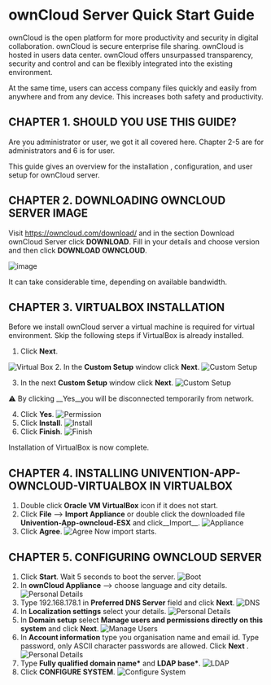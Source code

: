# ownCloud Server Quick Start Guide

ownCloud is the open platform for more productivity and security in digital collaboration. ownCloud is secure enterprise file sharing. ownCloud is hosted in users data center. ownCloud offers unsurpassed transparency, security and control and can be flexibly integrated into the existing environment.

At the same time, users can access company files quickly and easily from anywhere and from any device. This increases both safety and productivity.

## CHAPTER 1. SHOULD YOU USE THIS GUIDE?

Are you administrator or user, we got it all covered here. Chapter 2-5 are for administrators and 6 is for user.

This guide gives an overview for the installation , configuration, and user setup for ownCloud server. 

## CHAPTER 2. DOWNLOADING OWNCLOUD SERVER IMAGE

Visit https://owncloud.com/download/ and in the section Download ownCloud Server click __DOWNLOAD__. Fill in your details and choose version  and then click __DOWNLOAD OWNCLOUD__.

![image](https://github.com/rohit-kanwar/ownCloud-RH/blob/master/C2%20ownCloud%20Server%20Download.png)

It can take considerable time, depending on available bandwidth.

## CHAPTER 3. VIRTUALBOX INSTALLATION

Before we install ownCloud server a virtual machine is required for virtual environment. Skip the following steps if VirtualBox is already installed.

1. Click __Next__.

![Virtual Box](https://github.com/rohit-kanwar/ownCloud-RH/blob/master/Virtual%20Box.png)
2. In the __Custom Setup__ window click __Next__.
![Custom Setup](https://github.com/rohit-kanwar/ownCloud-RH/blob/master/C3-2Custom%20%20Setup%2002.png)

3. In the next __Custom Setup__ window click __Next__.
![Custom Setup](https://github.com/rohit-kanwar/ownCloud-RH/blob/master/C3-3%20Custom%20%20Setup%2003.png)

:warning: By clicking __Yes__you will be disconnected temporarily from network.

4. Click __Yes__.
![Permission](https://github.com/rohit-kanwar/ownCloud-RH/blob/master/C3%20-04%20Warning%2004.png)
5. Click __Install__.
![Install](https://github.com/rohit-kanwar/ownCloud-RH/blob/master/C3%20-5Install%2005.png)
6. Click __Finish__.
![Finish](https://github.com/rohit-kanwar/ownCloud-RH/blob/master/Installation%20C3-6%20Complete%2006.png)

Installation of VirtualBox is now complete.

## CHAPTER 4. INSTALLING UNIVENTION-APP-OWNCLOUD-VIRTUALBOX IN VIRTUALBOX

1. Double click __Oracle VM VirtualBox__ icon if it does not start.
2. Click __File__ --> __Import Appliance__ or double click the downloaded file __Univention-App-owncloud-ESX__ and click__Import__.
![Appliance](https://github.com/rohit-kanwar/ownCloud-RH/blob/master/C4-2%20Import%20Visual%20Appliance%2008.png)
3. Click __Agree__.
![Agree](https://github.com/rohit-kanwar/ownCloud-RH/blob/master/C4-3.png)
Now import starts.

## CHAPTER 5. CONFIGURING OWNCLOUD SERVER

1. Click __Start__. Wait 5 seconds to boot the server.
![Boot](https://github.com/rohit-kanwar/ownCloud-RH/blob/master/C5-1%20VM%20Start%2010.png)
2. In __ownCloud Appliance__ --> choose language and city details.
![Personal Details](https://github.com/rohit-kanwar/ownCloud-RH/blob/master/C5-2%20Settings%2011.png)
3. Type 192.168.178.1 in __Preferred DNS Server__ field and click __Next__.
![DNS](https://github.com/rohit-kanwar/ownCloud-RH/blob/master/C5-3%20Settings%2012.png)
4. In __Localization settings__ select your details.
![Personal Details](https://github.com/rohit-kanwar/ownCloud-RH/blob/master/C5-4Settings%2013.png)
5. In __Domain setup__ select __Manage users and permissions directly
on this system__ and click __Next__.
![Manage Users](https://github.com/rohit-kanwar/ownCloud-RH/blob/master/C5-5Settings%2015.png)
6. In __Account information__ type you organisation name and email id. Type password, only ASCII character passwords are allowed. Click __Next__ .
![Personal Details](https://github.com/rohit-kanwar/ownCloud-RH/blob/master/C5-6Settings%2016.png)
7. Type __Fully qualified domain name*__ and __LDAP base*__.
![LDAP](https://github.com/rohit-kanwar/ownCloud-RH/blob/master/C5-7%20-%2017.png)
8. Click __CONFIGURE SYSTEM__.
![Configure System](https://github.com/rohit-kanwar/ownCloud-RH/blob/master/c5-8%20Settings%2018.png)









